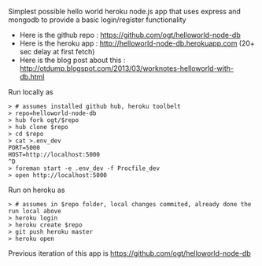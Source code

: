 Simplest possible hello world heroku node.js app that uses express and mongodb to provide a basic login/register functionality

- Here is the github repo : https://github.com/ogt/helloworld-node-db
- Here is the heroku app : http://helloworld-node-db.herokuapp.com  (20+ sec delay at first fetch)
- Here is the blog post about this : http://otdump.blogspot.com/2013/03/worknotes-helloworld-with-db.html

Run locally as
```
> # assumes installed github hub, heroku toolbelt
> repo=helloworld-node-db
> hub fork ogt/$repo
> hub clone $repo
> cd $repo
> cat >.env_dev 
PORT=5000
HOST=http://localhost:5000
^D
> foreman start -e .env_dev -f Procfile_dev
> open http://localhost:5000
```
Run on heroku as

```
> # assumes in $repo folder, local changes commited, already done the run local above
> heroku login
> heroku create $repo
> git push heroku master
> heroku open
```

Previous iteration of this app is https://github.com/ogt/helloworld-node-db

